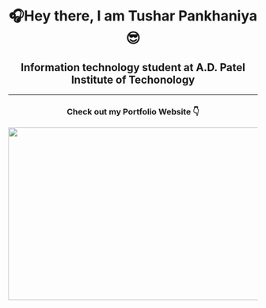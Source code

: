 <h1 align="center">🎧Hey there, I am Tushar Pankhaniya😎</h1>
<h2 align="center">Information technology student at A.D. Patel Institute of Techonology</h2>
<hr>
<h3 align="center">Check out my Portfolio Website 👇 </h3>
<p align="center">
    <a href="http://tusharpankhaniya.tk/">
        <img src = "https://github.com/tusharpankhaniya/tusharpankhaniya/blob/main/redmeone.jpg" height="350" width="700">
    </a>
</p>


